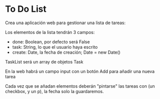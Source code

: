# To Do List

Crea una aplicación web para gestionar una lista de tareas:

Los elementos de la lista tendrán 3 campos:
- done: Boolean, por defecto será False
- task: String, lo que el usuario haya escrito
- create: Date, la fecha de creación; Date = new Date()

TaskList será un array de objetos Task

En la web habrá un campo input con un botón Add para añadir una nueva tarea

Cada vez que se añadan elementos deberán "pintarse" las tareas con (un checkbox, y un p), la fecha solo la guardaremos.